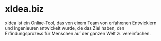 # xIdea.biz
xIdea ist ein Online-Tool, das von einem Team von erfahrenen Entwicklern und Ingenieuren entwickelt wurde, die das Ziel haben, den Erfindungsprozess für Menschen auf der ganzen Welt zu vereinfachen.
